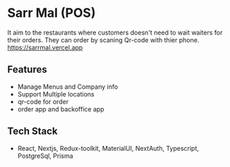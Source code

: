 # Sarr Mal (POS)

It aim to the restaurants where customers doesn't need to wait waiters for their orders. They can order by scaning Qr-code with thier phone.
https://sarrmal.vercel.app


## Features

- Manage Menus and Company info
- Support Multiple locations
- qr-code for order
- order app and backoffice app

## Tech Stack

- React, Nextjs, Redux-toolkit, MaterialUI, NextAuth, Typescript, PostgreSql, Prisma
